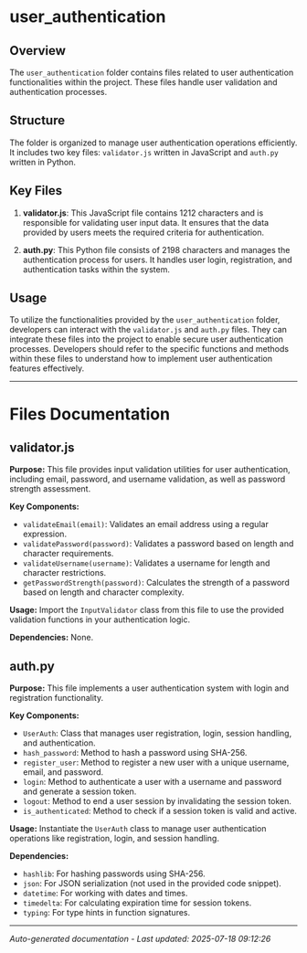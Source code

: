 # user_authentication

## Overview
The `user_authentication` folder contains files related to user authentication functionalities within the project. These files handle user validation and authentication processes.

## Structure
The folder is organized to manage user authentication operations efficiently. It includes two key files: `validator.js` written in JavaScript and `auth.py` written in Python.

## Key Files
1. **validator.js**: This JavaScript file contains 1212 characters and is responsible for validating user input data. It ensures that the data provided by users meets the required criteria for authentication.
   
2. **auth.py**: This Python file consists of 2198 characters and manages the authentication process for users. It handles user login, registration, and authentication tasks within the system.

## Usage
To utilize the functionalities provided by the `user_authentication` folder, developers can interact with the `validator.js` and `auth.py` files. They can integrate these files into the project to enable secure user authentication processes. Developers should refer to the specific functions and methods within these files to understand how to implement user authentication features effectively.

---

# Files Documentation

## validator.js

**Purpose:** This file provides input validation utilities for user authentication, including email, password, and username validation, as well as password strength assessment.

**Key Components:**
- `validateEmail(email)`: Validates an email address using a regular expression.
- `validatePassword(password)`: Validates a password based on length and character requirements.
- `validateUsername(username)`: Validates a username for length and character restrictions.
- `getPasswordStrength(password)`: Calculates the strength of a password based on length and character complexity.

**Usage:** Import the `InputValidator` class from this file to use the provided validation functions in your authentication logic.

**Dependencies:** None.

## auth.py

**Purpose:** This file implements a user authentication system with login and registration functionality.

**Key Components:**
- `UserAuth`: Class that manages user registration, login, session handling, and authentication.
- `hash_password`: Method to hash a password using SHA-256.
- `register_user`: Method to register a new user with a unique username, email, and password.
- `login`: Method to authenticate a user with a username and password and generate a session token.
- `logout`: Method to end a user session by invalidating the session token.
- `is_authenticated`: Method to check if a session token is valid and active.

**Usage:** Instantiate the `UserAuth` class to manage user authentication operations like registration, login, and session handling.

**Dependencies:**
- `hashlib`: For hashing passwords using SHA-256.
- `json`: For JSON serialization (not used in the provided code snippet).
- `datetime`: For working with dates and times.
- `timedelta`: For calculating expiration time for session tokens.
- `typing`: For type hints in function signatures.

---
*Auto-generated documentation - Last updated: 2025-07-18 09:12:26*
